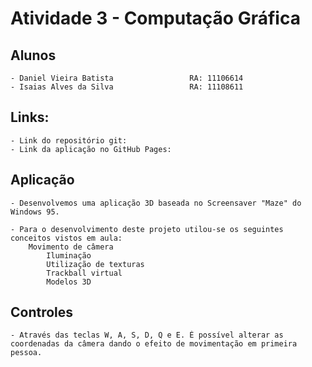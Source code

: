 # Atividade 3 - Computação Gráfica

## Alunos
	- Daniel Vieira Batista 				RA: 11106614
	- Isaias Alves da Silva  				RA: 11108611
## Links:
	- Link do repositório git:  
	- Link da aplicação no GitHub Pages:  
## Aplicação
	- Desenvolvemos uma aplicação 3D baseada no Screensaver "Maze" do Windows 95.

	- Para o desenvolvimento deste projeto utilou-se os seguintes conceitos vistos em aula:
		Movimento de câmera
      		Iluminação
      		Utilização de texturas
      		Trackball virtual
      		Modelos 3D
    
## Controles
	- Através das teclas W, A, S, D, Q e E. É possível alterar as coordenadas da câmera dando o efeito de movimentação em primeira pessoa.

